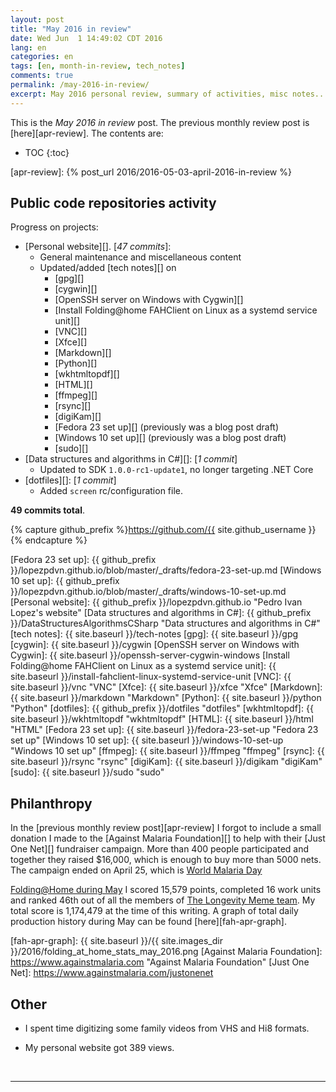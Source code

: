 ```yaml
---
layout: post
title: "May 2016 in review"
date: Wed Jun  1 14:49:02 CDT 2016
lang: en
categories: en
tags: [en, month-in-review, tech_notes]
comments: true
permalink: /may-2016-in-review/
excerpt: May 2016 personal review, summary of activities, misc notes...
---
```


This is the *May 2016 in review* post. The previous monthly review post is
[here][apr-review].  The contents are:

* TOC
{:toc}

[apr-review]: {% post_url 2016/2016-05-03-april-2016-in-review %}

## Public code repositories activity ###################################

Progress on projects:

- [Personal website][]. [*47 commits*]:
  - General maintenance and miscellaneous content
  - Updated/added [tech notes][] on
      - [gpg][]
      - [cygwin][]
      - [OpenSSH server on Windows with Cygwin][]
      - [Install Folding@home FAHClient on Linux as a systemd service unit][]
      - [VNC][]
      - [Xfce][]
      - [Markdown][]
      - [Python][]
      - [wkhtmltopdf][]
      - [HTML][]
      - [ffmpeg][]
      - [rsync][]
      - [digiKam][]
      - [Fedora 23 set up][] (previously was a blog post draft)
      - [Windows 10 set up][] (previously was a blog post draft)
      - [sudo][]
- [Data structures and algorithms in C#][]: [*1 commit*]
  - Updated to SDK `1.0.0-rc1-update1`, no longer targeting .NET Core
- [dotfiles][]: [*1 commit*]
  - Added `screen` rc/configuration file.

**49 commits total**.

{% capture github_prefix %}https://github.com/{{ site.github_username }}{% endcapture %}

[Fedora 23 set up]: {{ github_prefix }}/lopezpdvn.github.io/blob/master/_drafts/fedora-23-set-up.md
[Windows 10 set up]: {{ github_prefix }}/lopezpdvn.github.io/blob/master/_drafts/windows-10-set-up.md
[Personal website]: {{ github_prefix }}/lopezpdvn.github.io "Pedro Ivan Lopez's website"
[Data structures and algorithms in C#]: {{ github_prefix }}/DataStructuresAlgorithmsCSharp "Data structures and algorithms in C#"
[tech notes]: {{ site.baseurl }}/tech-notes
[gpg]: {{ site.baseurl }}/gpg
[cygwin]: {{ site.baseurl }}/cygwin
[OpenSSH server on Windows with Cygwin]: {{ site.baseurl }}/openssh-server-cygwin-windows
[Install Folding@home FAHClient on Linux as a systemd service unit]: {{ site.baseurl }}/install-fahclient-linux-systemd-service-unit
[VNC]: {{ site.baseurl }}/vnc "VNC"
[Xfce]: {{ site.baseurl }}/xfce "Xfce"
[Markdown]: {{ site.baseurl }}/markdown "Markdown"
[Python]: {{ site.baseurl }}/python "Python"
[dotfiles]: {{ github_prefix }}/dotfiles "dotfiles"
[wkhtmltopdf]: {{ site.baseurl }}/wkhtmltopdf "wkhtmltopdf"
[HTML]: {{ site.baseurl }}/html "HTML"
[Fedora 23 set up]: {{ site.baseurl }}/fedora-23-set-up "Fedora 23 set up"
[Windows 10 set up]: {{ site.baseurl }}/windows-10-set-up "Windows 10 set up"
[ffmpeg]: {{ site.baseurl }}/ffmpeg "ffmpeg"
[rsync]: {{ site.baseurl }}/rsync "rsync"
[digiKam]: {{ site.baseurl }}/digikam "digiKam"
[sudo]: {{ site.baseurl }}/sudo "sudo"

## Philanthropy #######################################################

In the [previous monthly review post][apr-review] I forgot to include a small
donation I made to the [Against Malaria Foundation][] to help with their [Just
One Net][] fundraiser campaign.  More than 400 people participated and together
they raised $16,000, which is enough to buy more than 5000 nets. The campaign
ended on April 25, which is [World Malaria
Day](https://en.wikipedia.org/wiki/World_Malaria_Day "World Malaria Day at
Wikipedia")

[Folding@Home during May][fah-stats] I scored 15,579 points, completed 16 work
units and ranked 46th out of all the members of [The Longevity Meme team][].
My total score is 1,174,479 at the time of this writing.  A graph of total
daily production history during May can be found [here][fah-apr-graph].

[fah-stats]: http://folding.extremeoverclocking.com/user_summary.php?s=&u=648628 "dreilopz - User Summary - EXTREME Overclocking Folding @ Home Stats"
[The Longevity Meme team]: http://folding.extremeoverclocking.com/user_list.php?s=&t=32461 "The Longevity Meme Individual Users List"
[fah-apr-graph]: {{ site.baseurl }}/{{ site.images_dir }}/2016/folding_at_home_stats_may_2016.png
[Against Malaria Foundation]: https://www.againstmalaria.com "Against Malaria Foundation"
[Just One Net]: https://www.againstmalaria.com/justonenet

## Other ###############################################################

- I spent time digitizing some family videos from VHS and Hi8 formats.

- My personal website got 389 views.

<br/>

---
